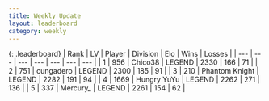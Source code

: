 ```yaml
---
title: Weekly Update
layout: leaderboard
category: weekly
---
```


{: .leaderboard}
| Rank | LV | Player | Division | Elo | Wins | Losses |
| --- | --- | --- | --- | --- | --- | --- |
| <span data-change="4">1</span> | 956 | <span title="ID: 409927">Chico38</span> | LEGEND | <span data-change="85">2330</span> | <span data-change="38">166</span> | <span data-change="8">71</span> |
| <span data-change="0">2</span> | 751 | <span title="ID: 54134">cungadero</span> | LEGEND | <span data-change="19">2300</span> | <span data-change="40">185</span> | <span data-change="18">91</span> |
| <span data-change="4">3</span> | 210 | <span title="ID: 742939">Phantom Knight</span> | LEGEND | <span data-change="48">2282</span> | <span data-change="16">191</span> | <span data-change="5">94</span> |
| <span data-change="28">4</span> | 1669 | <span title="ID: 366840">Hungry YuYu</span> | LEGEND | <span data-change="136">2262</span> | <span data-change="42">271</span> | <span data-change="11">136</span> |
| <span data-change="-2">5</span> | 337 | <span title="ID: 680422">Mercury_</span> | LEGEND | <span data-change="6">2261</span> | <span data-change="20">154</span> | <span data-change="9">62</span> |
